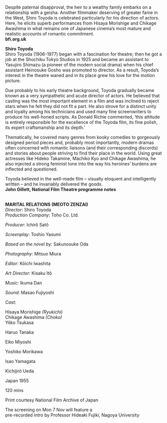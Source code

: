 

Despite paternal disapproval, the heir to a wealthy family embarks on a relationship with a geisha. Another filmmaker deserving of greater fame in the West, Shiro Toyoda is celebrated particularly for his direction of actors. Here, he elicits superb performances from Hisaya Morishige and Chikage Awashima in what remains one of Japanese cinema’s most mature and realistic accounts of romantic commitment.  
**bfi.org.uk**

**Shiro Toyoda**  
Shiro Toyoda (1906-1977) began with a fascination for theatre; then he got a job at the Shochiku Tokyo Studios in 1925 and became an assistant to Yasujiro Shimazu (a pioneer of the modern social drama) when his chief assistant Heinosuke Gosho was promoted to director. As a result, Toyoda’s interest in the theatre waned and in its place grew his love for the motion picture.

Due probably to his early theatre background, Toyoda gradually became known as a very sympathetic and acute director of actors. He believed that casting was the most important element in a film and was inclined to reject stars when he felt they did not fit a part. He also strove for a distinct unity and loyalty among his technicians and used many fine screenwriters to produce his well-honed scripts. As Donald Richie commented, ‘this attitude is entirely responsible for the excellence of the Toyoda film, its fine polish, its expert craftsmanship and its depth.’

Thematically, he covered many genres from kooky comedies to gorgeously designed period pieces and, probably most importantly, modern dramas often concerned with romantic liaisons (and their corresponding discords) and stories about people striving to find their place in the world. Using great actresses like Hideko Takamine, Machiko Kyo and Chikage Awashima, he also injected a strong feminist tone into the way his heroines’ burdens are inflected and questioned.

Toyoda believed in the well-made film – visually eloquent and intelligently written – and he invariably delivered the goods.  
**John Gillett, National Film Theatre programme notes**
<br><br>

**MARITAL RELATIONS (MEOTO ZENZAI)**<br>
_Director_: Shiro Toyoda  
_Production Company_: Toho Co. Ltd.<br>

_Producer:_ Ichirô Satô<br>

_Screenplay:_ Toshio Yasumi<br>

_Based on the novel by:_ Sakunosuke Oda<br>

_Photography:_ Mitsuo Miura<br>

_Editor:_ Kôichi Iwashita<br>

_Art Director:_ Kisaku Itô

_Music:_ Ikuma Dan

_Sound:_ Masao Fujiyoshi

_Cast:_

Hisaya Morishige _(Ryukichi)_  
Chikage Awashima _(Choko)_  
Yôko Tsukasa

Haruo Tanaka

Eiko Miyoshi

Yoshiko Morikawa

Isao Yamagata

Kichijirô Ueda

Japan 1955

120 mins

Print courtesy National Film Archive of Japan

The screening on Mon 7 Nov will feature a  
pre-recorded intro by Professor Hideaki Fujiki, Nagoya University
<!--stackedit_data:
eyJoaXN0b3J5IjpbLTE2NTY0NTE2OTFdfQ==
-->